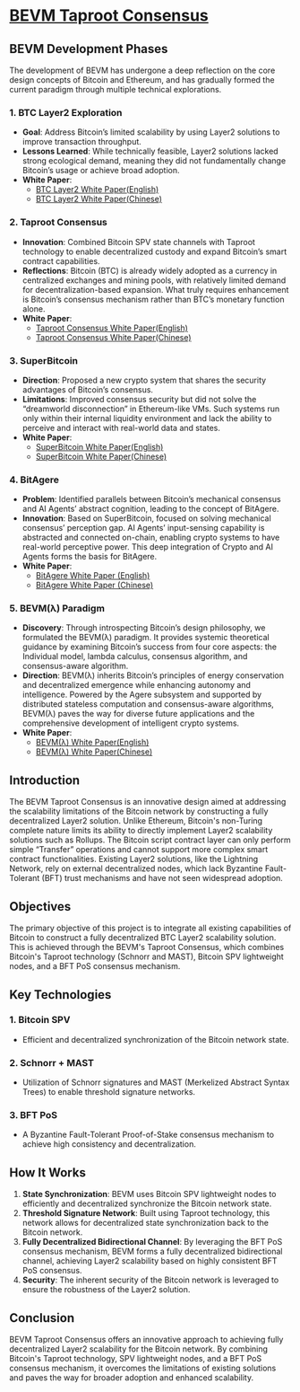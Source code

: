 # [BEVM Taproot Consensus](https://github.com/btclayer2/BEVM-yellow-paper/blob/main/Taproot%20Consensus%20yellow%20paper.pdf)

## BEVM Development Phases
The development of BEVM has undergone a deep reflection on the core design concepts of Bitcoin and Ethereum, and has gradually formed the current paradigm through multiple technical explorations.
### 1. BTC Layer2 Exploration
- **Goal**: Address Bitcoin’s limited scalability by using Layer2 solutions to improve transaction throughput.  
- **Lessons Learned**: While technically feasible, Layer2 solutions lacked strong ecological demand, meaning they did not fundamentally change Bitcoin’s usage or achieve broad adoption.  
- **White Paper**: 
  - [BTC Layer2 White Paper(English)](https://github.com/btclayer2/BEVM-white-paper-2023/blob/main/BEVM%20%E2%80%94%20An%20EVM-compatible%20Bitcoin%20Layer%202.pdf) 
  - [BTC Layer2 White Paper(Chinese)](https://github.com/btclayer2/BEVM-white-paper-2023/blob/main/BEVM%E7%99%BD%E7%9A%AE%E4%B9%A6.pdf)

### 2. Taproot Consensus
- **Innovation**: Combined Bitcoin SPV state channels with Taproot technology to enable decentralized custody and expand Bitcoin’s smart contract capabilities.  
- **Reflections**: Bitcoin (BTC) is already widely adopted as a currency in centralized exchanges and mining pools, with relatively limited demand for decentralization-based expansion. What truly requires enhancement is Bitcoin’s consensus mechanism rather than BTC’s monetary function alone.  
- **White Paper**: 
  - [Taproot Consensus White Paper(English)](https://github.com/btclayer2/Taproot-Consensus/blob/main/Taproot%20Consensus%20yellow%20paper.pdf)
  - [Taproot Consensus White Paper(Chinese)](https://github.com/btclayer2/Taproot-Consensus/blob/main/Taproot%20Consensus%20%E9%BB%84%E7%9A%AE%E4%B9%A6.pdf)

### 3. SuperBitcoin
- **Direction**: Proposed a new crypto system that shares the security advantages of Bitcoin’s consensus.  
- **Limitations**: Improved consensus security but did not solve the “dreamworld disconnection” in Ethereum-like VMs. Such systems run only within their internal liquidity environment and lack the ability to perceive and interact with real-world data and states.  
- **White Paper**: 
  - [SuperBitcoin White Paper(English)](https://github.com/btclayer2/SuperBitcoin/blob/main/Super%20Bitcoin%20Whitepaper.pdf)
  - [SuperBitcoin White Paper(Chinese)](https://github.com/btclayer2/SuperBitcoin/blob/main/Super%20Bitcoin%20%E4%B8%AD%E6%96%87%E7%99%BD%E7%9A%AE%E4%B9%A6.pdf)

### 4. BitAgere
- **Problem**: Identified parallels between Bitcoin’s mechanical consensus and AI Agents’ abstract cognition, leading to the concept of BitAgere.  
- **Innovation**: Based on SuperBitcoin, focused on solving mechanical consensus’ perception gap. AI Agents’ input-sensing capability is abstracted and connected on-chain, enabling crypto systems to have real-world perceptive power. This deep integration of Crypto and AI Agents forms the basis for BitAgere.  
- **White Paper**:  
  - [BitAgere White Paper (English)](https://github.com/BitAgere/BitAgere_WhitePaper/blob/main/docs/BitAgere_A_multi-dimensional_Agere_interconnection_system_based_on_Bitcoin.pdf)
  - [BitAgere White Paper (Chinese)](https://github.com/BitAgere/BitAgere_WhitePaper/blob/main/docs/BitAgere_一个以Bitcoin为底层的多元Agere互联系统.pdf)  

### 5. BEVM(λ) Paradigm
- **Discovery**: Through introspecting Bitcoin’s design philosophy, we formulated the BEVM(λ) paradigm. It provides systemic theoretical guidance by examining Bitcoin’s success from four core aspects: the Individual model, lambda calculus, consensus algorithm, and consensus-aware algorithm.  
- **Direction**: BEVM(λ) inherits Bitcoin’s principles of energy conservation and decentralized emergence while enhancing autonomy and intelligence. Powered by the Agere subsystem and supported by distributed stateless computation and consensus-aware algorithms, BEVM(λ) paves the way for diverse future applications and the comprehensive development of intelligent crypto systems.  
- **White Paper**:
  - [BEVM(λ) White Paper(English)](https://github.com/btclayer2/Agere-Consensus/blob/main/docs/Agere_Consensus_Intelligent_Cryptocurrency_Design_Based_on_BEVM.pdf)
  - [BEVM(λ) White Paper(Chinese)](https://github.com/btclayer2/Agere-Consensus/blob/main/docs/Agere%E5%85%B1%E8%AF%86_%E5%9F%BA%E4%BA%8EBEVM(%CE%BB)%E7%9A%84%E6%99%BA%E8%83%BD%E5%8A%A0%E5%AF%86%E8%B4%A7%E5%B8%81%E8%AE%BE%E8%AE%A1.pdf)


## Introduction

The BEVM Taproot Consensus is an innovative design aimed at addressing the scalability limitations of the Bitcoin network by constructing a fully decentralized Layer2 solution. Unlike Ethereum, Bitcoin's non-Turing complete nature limits its ability to directly implement Layer2 scalability solutions such as Rollups. The Bitcoin script contract layer can only perform simple “Transfer” operations and cannot support more complex smart contract functionalities. Existing Layer2 solutions, like the Lightning Network, rely on external decentralized nodes, which lack Byzantine Fault-Tolerant (BFT) trust mechanisms and have not seen widespread adoption.

## Objectives

The primary objective of this project is to integrate all existing capabilities of Bitcoin to construct a fully decentralized BTC Layer2 scalability solution. This is achieved through the BEVM's Taproot Consensus, which combines Bitcoin's Taproot technology (Schnorr and MAST), Bitcoin SPV lightweight nodes, and a BFT PoS consensus mechanism.

## Key Technologies

### 1. Bitcoin SPV
- Efficient and decentralized synchronization of the Bitcoin network state.

### 2. Schnorr + MAST
- Utilization of Schnorr signatures and MAST (Merkelized Abstract Syntax Trees) to enable threshold signature networks.

### 3. BFT PoS
- A Byzantine Fault-Tolerant Proof-of-Stake consensus mechanism to achieve high consistency and decentralization.

## How It Works

1. **State Synchronization**: BEVM uses Bitcoin SPV lightweight nodes to efficiently and decentralized synchronize the Bitcoin network state.
2. **Threshold Signature Network**: Built using Taproot technology, this network allows for decentralized state synchronization back to the Bitcoin network.
3. **Fully Decentralized Bidirectional Channel**: By leveraging the BFT PoS consensus mechanism, BEVM forms a fully decentralized bidirectional channel, achieving Layer2 scalability based on highly consistent BFT PoS consensus.
4. **Security**: The inherent security of the Bitcoin network is leveraged to ensure the robustness of the Layer2 solution.

## Conclusion

BEVM Taproot Consensus offers an innovative approach to achieving fully decentralized Layer2 scalability for the Bitcoin network. By combining Bitcoin's Taproot technology, SPV lightweight nodes, and a BFT PoS consensus mechanism, it overcomes the limitations of existing solutions and paves the way for broader adoption and enhanced scalability.
